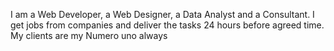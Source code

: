 I am a Web Developer, a Web Designer, a Data Analyst and a Consultant. 
I get jobs from companies and deliver the tasks 24 hours before agreed time. My clients are my Numero uno always
